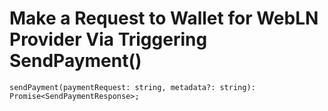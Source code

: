 # Make a Request to Wallet for WebLN Provider Via Triggering SendPayment()



`sendPayment(paymentRequest: string, metadata?: string): Promise<SendPaymentResponse>;`
